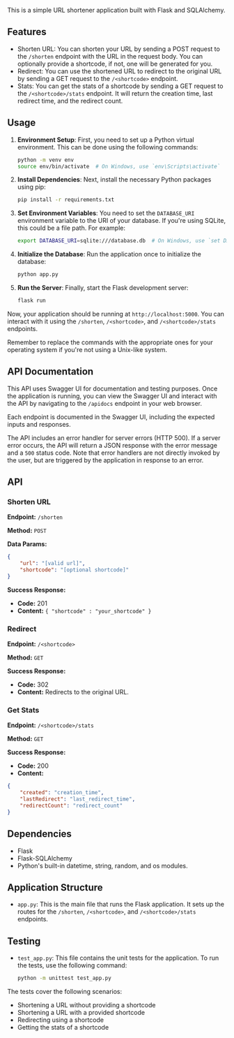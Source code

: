 This is a simple URL shortener application built with Flask and SQLAlchemy.

## Features

- Shorten URL: You can shorten your URL by sending a POST request to the `/shorten` endpoint with the URL in the request body. You can optionally provide a shortcode, if not, one will be generated for you.
- Redirect: You can use the shortened URL to redirect to the original URL by sending a GET request to the `/<shortcode>` endpoint.
- Stats: You can get the stats of a shortcode by sending a GET request to the `/<shortcode>/stats` endpoint. It will return the creation time, last redirect time, and the redirect count.

## Usage

1. **Environment Setup**: First, you need to set up a Python virtual environment. This can be done using the following commands:

    ```bash
    python -m venv env
    source env/bin/activate  # On Windows, use `env\Scripts\activate`
    ```

2. **Install Dependencies**: Next, install the necessary Python packages using pip:

    ```bash
    pip install -r requirements.txt
    ```

3. **Set Environment Variables**: You need to set the `DATABASE_URI` environment variable to the URI of your database. If you're using SQLite, this could be a file path. For example:

    ```bash
    export DATABASE_URI=sqlite:///database.db  # On Windows, use `set DATABASE_URI=sqlite:///database.db`
    ```

4. **Initialize the Database**: Run the application once to initialize the database:

    ```bash
    python app.py
    ```

5. **Run the Server**: Finally, start the Flask development server:

    ```bash
    flask run
    ```

Now, your application should be running at `http://localhost:5000`. You can interact with it using the `/shorten`, `/<shortcode>`, and `/<shortcode>/stats` endpoints.

Remember to replace the commands with the appropriate ones for your operating system if you're not using a Unix-like system.

## API Documentation

This API uses Swagger UI for documentation and testing purposes. Once the application is running, you can view the Swagger UI and interact with the API by navigating to the `/apidocs` endpoint in your web browser.

Each endpoint is documented in the Swagger UI, including the expected inputs and responses.

The API includes an error handler for server errors (HTTP 500). If a server error occurs, the API will return a JSON response with the error message and a `500` status code. Note that error handlers are not directly invoked by the user, but are triggered by the application in response to an error.

## API

### Shorten URL

**Endpoint:** `/shorten`

**Method:** `POST`

**Data Params:** 

```json
{
    "url": "[valid url]",
    "shortcode": "[optional shortcode]"
}
```

**Success Response:**

- **Code:** 201
- **Content:** `{ "shortcode" : "your_shortcode" }`

### Redirect

**Endpoint:** `/<shortcode>`

**Method:** `GET`

**Success Response:**

- **Code:** 302
- **Content:** Redirects to the original URL.

### Get Stats

**Endpoint:** `/<shortcode>/stats`

**Method:** `GET`

**Success Response:**

- **Code:** 200
- **Content:** 

```json
{
    "created": "creation_time",
    "lastRedirect": "last_redirect_time",
    "redirectCount": "redirect_count"
}
```

## Dependencies

- Flask
- Flask-SQLAlchemy
- Python's built-in datetime, string, random, and os modules.

## Application Structure

- `app.py`: This is the main file that runs the Flask application. It sets up the routes for the `/shorten`, `/<shortcode>`, and `/<shortcode>/stats` endpoints.

## Testing

- `test_app.py`: This file contains the unit tests for the application. To run the tests, use the following command:

    ```bash
    python -m unittest test_app.py
    ```

The tests cover the following scenarios:

- Shortening a URL without providing a shortcode
- Shortening a URL with a provided shortcode
- Redirecting using a shortcode
- Getting the stats of a shortcode